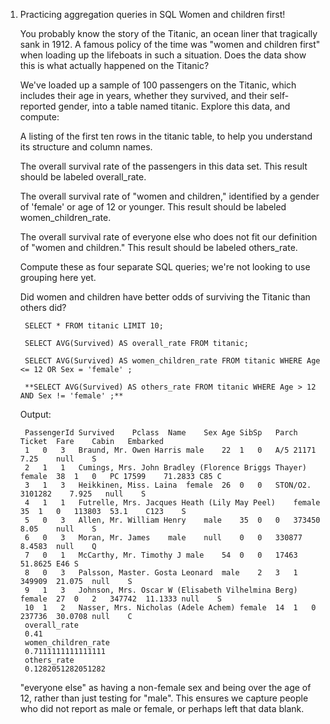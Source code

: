 1. Practicing aggregation queries in SQL
    Women and children first!

    You probably know the story of the Titanic, an ocean liner that tragically sank in 1912. A famous policy of the time was "women and children first" when loading up the lifeboats in such a situation. Does the data show this is what actually happened on the Titanic?

    We've loaded up a sample of 100 passengers on the Titanic, which includes their age in years, whether they survived, and their self-reported gender, into a table named titanic. Explore this data, and compute:


    A listing of the first ten rows in the titanic table, to help you understand its structure and column names.

    The overall survival rate of the passengers in this data set. This result should be labeled overall_rate.

    The overall survival rate of "women and children," identified by a gender of 'female' or age of 12 or younger. This result should be labeled women_children_rate.

    The overall survival rate of everyone else who does not fit our definition of "women and children." This result should be labeled others_rate.

    Compute these as four separate SQL queries; we're not looking to use grouping here yet.

    Did women and children have better odds of surviving the Titanic than others did?

        SELECT * FROM titanic LIMIT 10;

        SELECT AVG(Survived) AS overall_rate FROM titanic;

        SELECT AVG(Survived) AS women_children_rate FROM titanic WHERE Age <= 12 OR Sex = 'female' ;

        **SELECT AVG(Survived) AS others_rate FROM titanic WHERE Age > 12 AND Sex != 'female' ;**

    
    Output:

        PassengerId	Survived	Pclass	Name	Sex	Age	SibSp	Parch	Ticket	Fare	Cabin	Embarked
        1	0	3	Braund, Mr. Owen Harris	male	22	1	0	A/5 21171	7.25	null	S
        2	1	1	Cumings, Mrs. John Bradley (Florence Briggs Thayer)	female	38	1	0	PC 17599	71.2833	C85	C
        3	1	3	Heikkinen, Miss. Laina	female	26	0	0	STON/O2. 3101282	7.925	null	S
        4	1	1	Futrelle, Mrs. Jacques Heath (Lily May Peel)	female	35	1	0	113803	53.1	C123	S
        5	0	3	Allen, Mr. William Henry	male	35	0	0	373450	8.05	null	S
        6	0	3	Moran, Mr. James	male	null	0	0	330877	8.4583	null	Q
        7	0	1	McCarthy, Mr. Timothy J	male	54	0	0	17463	51.8625	E46	S
        8	0	3	Palsson, Master. Gosta Leonard	male	2	3	1	349909	21.075	null	S
        9	1	3	Johnson, Mrs. Oscar W (Elisabeth Vilhelmina Berg)	female	27	0	2	347742	11.1333	null	S
        10	1	2	Nasser, Mrs. Nicholas (Adele Achem)	female	14	1	0	237736	30.0708	null	C
        overall_rate
        0.41
        women_children_rate
        0.7111111111111111
        others_rate
        0.1282051282051282

     "everyone else" as having a non-female sex and being over the age of 12, rather than just testing for "male". This ensures we capture people who did not report as male or female, or perhaps left that data blank.